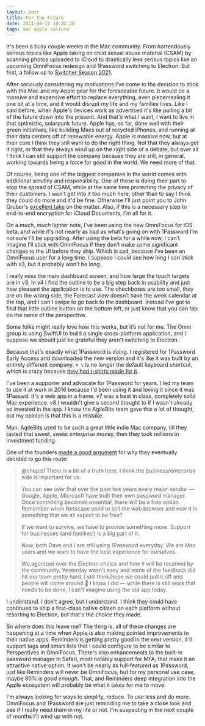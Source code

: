 ```yaml
---
layout: post
title: For the Future
date: 2021-08-12 10:22:20
tags: mac apple culture
---
```


It's been a busy couple weeks in the Mac community. From horrendously serious topics like Apple taking on child sexual abuse material (CSAM) by scanning photos uploaded to iCloud to drastically less serious topics like an upcoming OmniFocus redesign and 1Password switching to Electron. But first, a follow up to [Switcher Season 2021](https://jonathanbuys.com/Switcher_Season_2021/).

After seriously considering my motivations I've come to the decision to stick with the Mac and my Apple gear for the foreseeable future. It would be a massive and expensive effort to replace everything, even piecemealing it one bit at a time, and it would disrupt my life and my families lives. Like I said before, when Apple's devices work as advertised it's like pulling a bit of the future down into the present. And that's what I want, I want to live in that optimistic, solarpunk future. Apple has, so far, done well with their green initiatives, like building Macs out of recycled iPhones, and running all their data centers off of renewable energy. Apple is massive now, but at their core I think they still want to do the right thing. Not that they always get it right, or that they always wind up on the right side of a debate, but over all I think I can still support the company because they are still, in general, working towards being a force for good in the world. We need more of that. 

Of course, being one of the biggest companies in the world comes with additional scrutiny and responsibility. One of those is doing their part to stop the spread of CSAM, while at the same time protecting the privacy of their customers. I won't get into it too much here, other than to say I think they could do more and it'd be fine. Otherwise I'll just point you to John Gruber's [excellent take](https://daringfireball.net/2021/08/apple_child_safety_initiatives_slippery_slope) on the matter. Also, if this is a necessary step to end-to-end encryption for iCloud Documents, I'm all for it.

On a much, *much* lighter note, I've been using the new OmniFocus for iOS beta, and while it's not nearly as bad as what's going on with 1Password I'm not sure I'll be upgrading. After using the beta for a while now, I can’t imagine I’ll stick with OmniFocus if they don’t make some significant changes to the UI before they ship. Which is sad, because I’ve been an OmniFocus user for a long time. I suppose I could see how long I can stick with v3, but it probably won’t be long.

I really miss the main dashboard screen, and how large the touch targets are in v3. In v4 I find the outline to be a big step back in usability and just how pleasant the application is to use. The checkboxes are too small, they are on the wrong side, the Forecast view doesn’t have the week calendar at the top, and I can’t swipe to go back to the dashboard. Instead I’ve got to find that little outline button on the bottom left, or just know that you can tap on the name of the perspective. 

Some folks might really love how this works, but it’s not for me. The Omni group is using SwiftUI to build a single cross-platform application, and I suppose we should just be grateful they aren't switching to Electron.

Because that's exactly what 1Password is doing. I registered for 1Password Early Access and downloaded the new version and it's like it was built by an entirely different company. `⌘ \` is no longer the default keyboard shortcut, which is crazy because [they had t-shirts made for it](/media/1pass-tshirt.jpeg). 

I've been a supporter and advocate for 1Password for years. I led my team to use it at work in 2016 because I'd been using it and loving it since it was 1Passwd. It's a web app in a frame. v7 was a best in class, completely solid Mac experience. v8 I wouldn't give a second thought to if I wasn't already so invested in the app. I know the AgileBits team gave this a lot of thought, but my opinion is that this is a mistake.

Man, AgileBits used to be such a great little indie Mac company, till they tasted that sweet, sweet *enterprise* money, then they took millions in investment funding.

One of the founders [made a good argument](https://1password.community/discussion/comment/607171/#Comment_607171) for why they eventually decided to go this route:

> @shepstl There is a bit of a truth here. I think the business/enterprise side is important for us.
> 
> You can see over that over the past few years every major vendor — Google, Apple, Microsoft have built their own password manager. Once something becomes essential, there will be a free option. Remember when Netscape used to sell the web browser and now it is something that we all expect to be free?
> 
> If we want to survive, we have to provide something more. Support for businesses (and families!) is a big part of it.
> 
> Now, both Dave and I are still using 1Password everyday. We are Mac users and we want to have the best experience for ourselves.
> 
> We agonized over the Electron choice and how it will be received by the community. Yesterday wasn't easy and some of the feedback did hit our team pretty hard. I still think/hope we could pull it off and people will come around 🤞 I know I did — while there is still work that needs to be done, I can't imagine using the old app today.

I understand. I don't agree, but I understand. I think they could have continued to ship a first-class native citizen on each platform without resorting to Electron, but that's the choice they made. 

So where does this leave me?  The thing is, all of these changes are happening at a time when Apple is also making pointed improvements to their native apps. Reminders is getting pretty good in the next version, it'll support tags and smart lists that I could configure to be similar to Perspectives in OmniFocus. There's also enhancements to the built-in password manager in Safari, most notably support for MFA, that make it an attractive native option. It won't be nearly as full-featured as 1Password, just like Reminders will never be OmniFocus, but for my personal use case, maybe 80% is *good enough*. That, and Reminders deep integration into the Apple ecosystem will probably be what it takes for me to move. 

I'm always looking for ways to simplify, reduce. To use less and do more. OmniFocus and 1Password are just reminding me to take a close look and see if I really need them in my life or not. I'm suspecting in the next couple of months I'll wind up with not.
